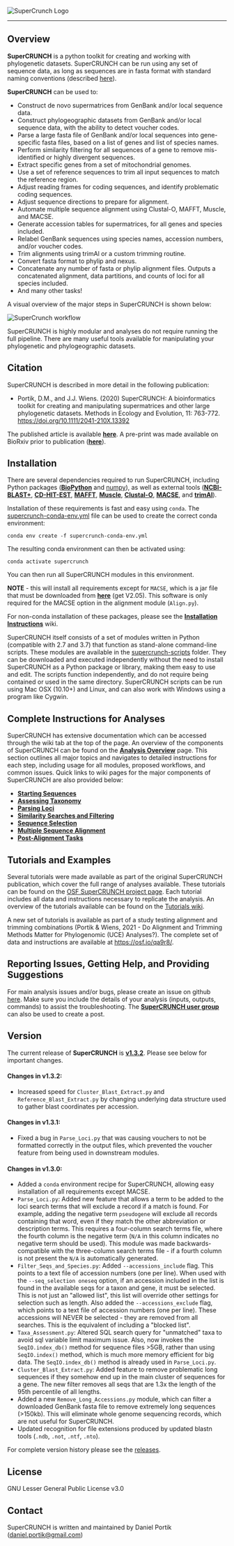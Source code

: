 ![SuperCrunch Logo](https://github.com/dportik/SuperCRUNCH/blob/master/docs/SuperCRUNCH_Logo.png)

---------------

## Overview

**SuperCRUNCH** is a python toolkit for creating and working with phylogenetic datasets. SuperCRUNCH can be run using any set of sequence data, as long as sequences are in fasta format with standard naming conventions (described [here](https://github.com/dportik/SuperCRUNCH/wiki/2:-Starting-Sequences)). 

**SuperCRUNCH** can be used to:
+ Construct de novo supermatrices from GenBank and/or local sequence data.
+ Construct phylogeographic datasets from GenBank and/or local sequence data, with the ability to detect voucher codes.
+ Parse a large fasta file of GenBank and/or local sequences into gene-specific fasta files, based on a list of genes and list of species names.
+ Perform similarity filtering for all sequences of a gene to remove mis-identified or highly divergent sequences.
+ Extract specific genes from a set of mitochondrial genomes.
+ Use a set of reference sequences to trim all input sequences to match the reference region. 
+ Adjust reading frames for coding sequences, and identify problematic coding sequences.
+ Adjust sequence directions to prepare for alignment.
+ Automate multiple sequence alignment using Clustal-O, MAFFT, Muscle, and MACSE.
+ Generate accession tables for supermatrices, for all genes and species included.
+ Relabel GenBank sequences using species names, accession numbers, and/or voucher codes.
+ Trim alignments using trimAl or a custom trimming routine.
+ Convert fasta format to phylip and nexus.
+ Concatenate any number of fasta or phylip alignment files. Outputs a concatenated alignment, data partitions, and counts of loci for all species included. 
+ And many other tasks!


A visual overview of the major steps in SuperCRUNCH is shown below:

![SuperCrunch workflow](https://github.com/dportik/SuperCRUNCH/blob/master/docs/Figure-1.jpg)

SuperCRUNCH is highly modular and analyses do not require running the full pipeline. There are many useful tools available for manipulating your phylogenetic and phylogeographic datasets.

## Citation 

SuperCRUNCH is described in more detail in the following publication:

+ Portik, D.M., and J.J. Wiens. (2020) SuperCRUNCH: A bioinformatics toolkit for creating and manipulating supermatrices and other large phylogenetic datasets. Methods in Ecology and Evolution, 11: 763-772. https://doi.org/10.1111/2041-210X.13392

The published article is available [**here**](https://github.com/dportik/SuperCRUNCH/tree/master/docs/publication). A pre-print was made available on BioRxiv prior to publication ([**here**](https://www.biorxiv.org/content/10.1101/538728v3)).


## Installation

There are several dependencies required to run SuperCRUNCH, including Python packages ([**BioPython**](https://biopython.org/) and [numpy](https://numpy.org/)), as well as external tools ([**NCBI-BLAST+**](https://blast.ncbi.nlm.nih.gov/Blast.cgi?CMD=Web&PAGE_TYPE=BlastDocs&DOC_TYPE=Download), [**CD-HIT-EST**](http://weizhongli-lab.org/cd-hit/), [**MAFFT**](https://mafft.cbrc.jp/alignment/software/), [**Muscle**](https://www.drive5.com/muscle/), [**Clustal-O**](http://www.clustal.org/omega/), [**MACSE**](https://bioweb.supagro.inra.fr/macse/), and [**trimAl**](http://trimal.cgenomics.org/)). 

Installation of these requirements is fast and easy using `conda`. The [supercrunch-conda-env.yml](https://github.com/dportik/SuperCRUNCH/blob/master/supercrunch-conda-env.yml) file can be used to create the correct conda environment:

```
conda env create -f supercrunch-conda-env.yml
```

The resulting conda environment can then be activated using:

```
conda activate supercrunch
```

You can then run all SuperCRUNCH modules in this environment. 

**NOTE** - this will install all requirements except for `MACSE`, which is a jar file that must be downloaded from [**here**](https://bioweb.supagro.inra.fr/macse/index.php?menu=releases) (get V2.05). This software is only required for the MACSE option in the alignment module (`Align.py`).

For non-conda installation of these packages, please see the [**Installation Instructions**](https://github.com/dportik/SuperCRUNCH/wiki/Installation-Instructions) wiki. 

SuperCRUNCH itself consists of a set of modules written in Python (compatible with 2.7 and 3.7) that function as stand-alone command-line scripts. These modules are available in the [supercrunch-scripts](https://github.com/dportik/SuperCRUNCH/tree/master/supercrunch-scripts) folder. They can be downloaded and executed independently without the need to install SuperCRUNCH as a Python package or library, making them easy to use and edit. The scripts function independently, and do not require being contained or used in the same directory. SuperCRUNCH scripts can be run using Mac OSX (10.10+) and Linux, and can also work with Windows using a program like Cygwin. 


## Complete Instructions for Analyses

SuperCRUNCH has extensive documentation which can be accessed through the wiki tab at the top of the page. An overview of the components of SuperCRUNCH can be found on the [**Analysis Overview**](https://github.com/dportik/SuperCRUNCH/wiki/1:-Analysis-Overview) page. This section outlines all major topics and navigates to detailed instructions for each step, including usage for all modules, proposed workflows, and common issues. Quick links to wiki pages for the major components of SuperCRUNCH are also provided below:

+ [**Starting Sequences**](https://github.com/dportik/SuperCRUNCH/wiki/2:-Starting-Sequences)
+ [**Assessing Taxonomy**](https://github.com/dportik/SuperCRUNCH/wiki/3:-Assessing-Taxonomy)
+ [**Parsing Loci**](https://github.com/dportik/SuperCRUNCH/wiki/4:-Parsing-Loci)
+ [**Similarity Searches and Filtering**](https://github.com/dportik/SuperCRUNCH/wiki/5:-Similarity-Searches-and-Filtering)
+ [**Sequence Selection**](https://github.com/dportik/SuperCRUNCH/wiki/6:-Sequence-Selection)
+ [**Multiple Sequence Alignment**](https://github.com/dportik/SuperCRUNCH/wiki/7:-Multiple-Sequence-Alignment)
+ [**Post-Alignment Tasks**](https://github.com/dportik/SuperCRUNCH/wiki/8:-Post-Alignment-Tasks)

## Tutorials and Examples

Several tutorials were made available as part of the original SuperCRUNCH publication, which cover the full range of analyses available. These tutorials can be found on the [OSF SuperCRUNCH project page](https://osf.io/bpt94/). Each tutorial includes all data and instructions necessary to replicate the analysis. An overview of the tutorials available can be found on the [Tutorials wiki](https://github.com/dportik/SuperCRUNCH/wiki/Tutorials).

A new set of tutorials is available as part of a study testing alignment and trimming combinations (Portik & Wiens, 2021 - Do Alignment and Trimming Methods Matter for Phylogenomic (UCE) Analyses?). The complete set of data and instructions are available at https://osf.io/qa9r8/. 

## Reporting Issues, Getting Help, and Providing Suggestions

For main analysis issues and/or bugs, please create an issue on github [here](https://github.com/dportik/SuperCRUNCH/issues). Make sure you include the details of your analysis (inputs, outputs, commands) to assist the troubleshooting. The [**SuperCRUNCH user group**](http://groups.google.com/group/supercrunch-users) can also be used to create a post.

## Version

The current release of **SuperCRUNCH** is [**v1.3.2**](https://github.com/dportik/SuperCRUNCH/releases). Please see below for important changes.

#### Changes in v1.3.2:
  - Increased speed for `Cluster_Blast_Extract.py` and `Reference_Blast_Extract.py` by changing underlying data structure used to gather blast coordinates per accession.


#### Changes in v1.3.1:
  - Fixed a bug in `Parse_Loci.py` that was causing vouchers to not be formatted correctly in the output files, which prevented the voucher feature from being used in downstream modules. 

#### Changes in v1.3.0:
  - Added a `conda` environment recipe for SuperCRUNCH, allowing easy installation of all requirements except MACSE.
  - `Parse_Loci.py`: Added new feature that allows a term to be added to the loci search terms that will exclude a record if a match is found. For example, adding the negative term `pseudogene` will exclude all records containing that word, even if they match the other abbreviation or description terms. This requires a four-column search terms file, where the fourth column is the negative term (`N/A` in this column indicates no negative term should be used). This module was made backwards-compatible with the three-column search terms file - if a fourth column is not present the `N/A` is automatically generated.
  - `Filter_Seqs_and_Species.py`: Added `--accessions_include` flag. This points to a text file of accession numbers (one per line). When used with the `--seq_selection oneseq` option, if an accession included in the list is found in the available seqs for a taxon and gene, it must be selected. This is not just an "allowed list", this list will override other settings for selection such as length. Also added the `--accessions_exclude` flag, which points to a text file of accession numbers (one per line). These accessions will NEVER be selected - they are removed from all searches. This is the equivalent of including a "blocked list".
  - `Taxa_Assessment.py`: Altered SQL search query for "unmatched" taxa to avoid sql variable limit maximum issue. Also, now invokes the `SeqIO.index_db()` method for sequence files >5GB, rather than using `SeqIO.index()` method, which is much more memory efficient for big data. The `SeqIO.index_db()` method is already used in `Parse_Loci.py`.
  - `Cluster_Blast_Extract.py`: Added feature to remove problematic long sequences if they somehow end up in the main cluster of sequences for a gene. The new filter removes all seqs that are 1.3x the length of the 95th percentile of all lengths.
  - Added a new `Remove_Long_Accessions.py` module, which can filter a downloaded GenBank fasta file to remove extremely long sequences (>150kb). This will eliminate whole genome sequencing records, which are not useful for SuperCRUNCH.
  - Updated recognition for file extensions produced by updated blastn tools (`.ndb`, `.not`, `.ntf`, `.nto`).

For complete version history please see the [releases](https://github.com/dportik/SuperCRUNCH/releases).


## License

GNU Lesser General Public License v3.0

## Contact

SuperCRUNCH is written and maintained by Daniel Portik (daniel.portik@gmail.com)
